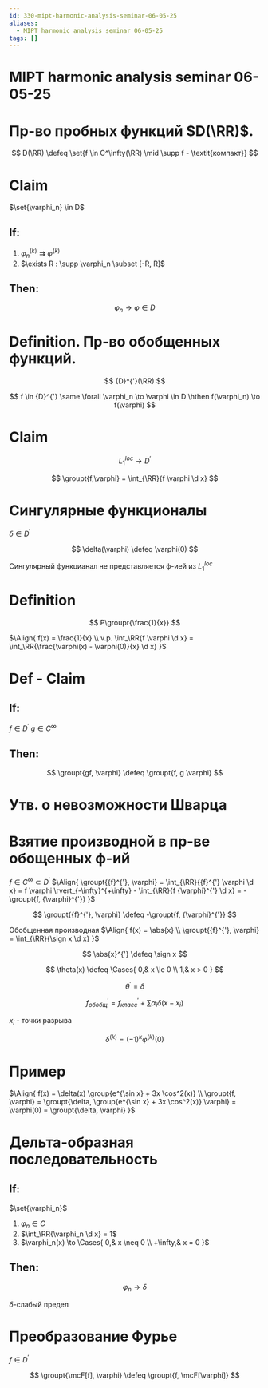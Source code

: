 ```yaml
---
id: 330-mipt-harmonic-analysis-seminar-06-05-25
aliases:
  - MIPT harmonic analysis seminar 06-05-25
tags: []
---
```


# MIPT harmonic analysis seminar 06-05-25

# Пр-во пробных функций $D(\RR)$.

$$
D(\RR) \defeq \set{f \in C^\infty(\RR) \mid \supp f - \textit{компакт}}
$$

# Claim

$\set{\varphi_n} \in D$

## If:

1. $\varphi_n^{(k)} \rightrightarrows \varphi^{(k)}$
2. $\exists R : \supp \varphi_n \subset [-R, R]$

## Then:

$$
\varphi_n \to \varphi \in D
$$

# Definition. Пр-во обобщенных функций.

$$
{D}^{'}(\RR)
$$

$$
f \in {D}^{'} \same \forall \varphi_n \to \varphi \in D \hthen
f(\varphi_n) \to f(\varphi)
$$

# Claim

$$
L_1^{loc} \to {D}^{'}
$$

$$
\groupt{f,\varphi} = \int_{\RR}{f \varphi \d x}
$$

# Сингулярные функционалы

$\delta \in {D}^{'}$

$$
\delta(\varphi) \defeq \varphi(0)
$$

Сингулярный функцианал не представляется ф-ией из $L_1^{loc}$

# Definition

$$
P\groupr{\frac{1}{x}}
$$

$\Align{
f(x) = \frac{1}{x} \\
v.p. \int_\RR{f \varphi \d x} = \int_\RR{\frac{\varphi(x) - \varphi(0)}{x} \d x}
}$

# Def - Claim

## If:

$f \in {D}^{'}$
$g \in C^{\infty}$

## Then:

$$
\groupt{gf, \varphi} \defeq \groupt{f, g \varphi}
$$

# Утв. о невозможности Шварца

# Взятие производной в пр-ве обощенных ф-ий

$f \in C^{\infty} \subset {D}^{'}$
$\Align{
\groupt{{f}^{'}, \varphi} = 
\int_{\RR}{{f}^{'} \varphi \d x} = 
f \varphi \rvert_{-\infty}^{+\infty} - \int_{\RR}{f {\varphi}^{'} \d x} = 
-\groupt{f, {\varphi}^{'}}
}$

$$
\groupt{{f}^{'}, \varphi} \defeq -\groupt{f, {\varphi}^{'}}
$$

Обобщенная производная
$\Align{
f(x) = \abs{x} \\
\groupt{{f}^{'}, \varphi} = \int_{\RR}{\sign x \d x}
}$

$$
\abs{x}^{'} \defeq \sign x
$$

$$
\theta(x) \defeq \Cases{
0,& x \le 0 \\
1,& x > 0
}
$$

$$
{\theta}^{'} = \delta
$$

$$
{f}^{'}_{обобщ} = {f}^{'}_{класс} + \sum{\alpha_i \delta(x - x_i)}
$$

$x_i$ - точки разрыва

$$
{\delta}^{(k)} = (-1)^k {\varphi}^{(k)}(0)
$$

# Пример

$\Align{
f(x) = \delta(x) \group{e^{\sin x} + 3x \cos^2(x)} \\
\groupt{f, \varphi} = 
\groupt{\delta, \group{e^{\sin x} + 3x \cos^2(x)} \varphi} = 
\varphi(0) = \groupt{\delta, \varphi}
}$

# Дельта-образная последовательность

## If:

$\set{\varphi_n}$

1.  $\varphi_n \in C$
2.  $\int_\RR{\varphi_n \d x} = 1$
3.  $\varphi_n(x) \to \Cases{
0,& x \neq 0 \\
+\infty,& x = 0
}$

## Then:

$$
\varphi_n \to \delta
$$

$\delta$-слабый предел

# Преобразование Фурье

$f \in {D}^{'}$

$$
\groupt{\mcF[f], \varphi} \defeq \groupt{f, \mcF[\varphi]}
$$
